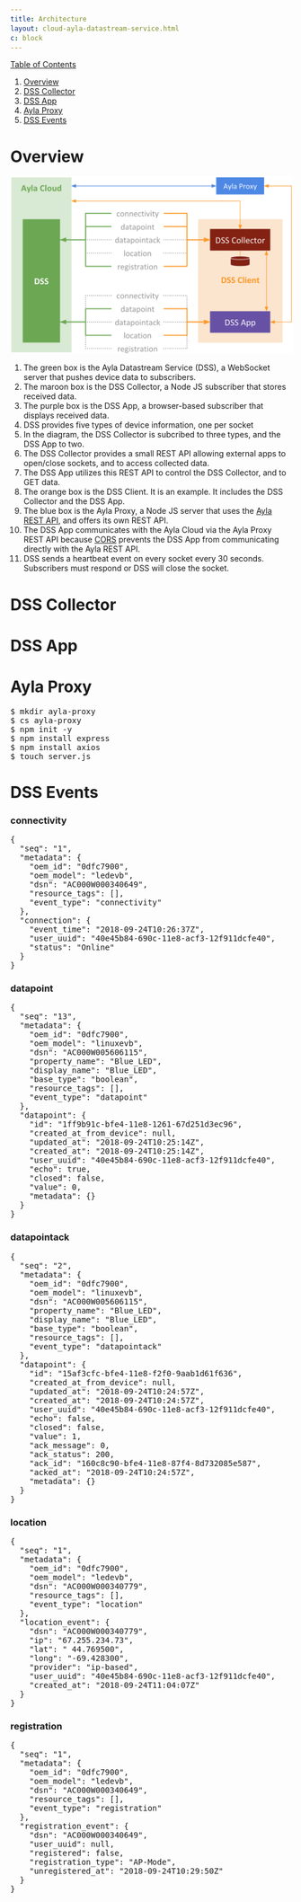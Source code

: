 ```yaml
---
title: Architecture
layout: cloud-ayla-datastream-service.html
c: block
---
```


<div class="toc"><a data-toggle="collapse" href="#toc-list">Table of Contents</a></div>
<div class="collapse" id="toc-list">
<ol>
<li><a href="#a-overview">Overview</a></li>
<li><a href="#a-dss-collector">DSS Collector</a></li>
<li><a href="#a-dss-app">DSS App</a></li>
<li><a href="#a-ayla-proxy">Ayla Proxy</a></li>
<li><a href="#a-dss-events">DSS Events</a></li>
</ol>
</div>

<h1 class="target"><a id="a-overview"></a>Overview</h1>

<div class="row hspace">
<div class="col-lg-7 col-md-10 col-sm-12">
<img class="img-fluid" src="ayla-dss-client.png">
</div>
</div>

1. The green box is the Ayla Datastream Service (DSS), a WebSocket server that pushes device data to subscribers.
1. The maroon box is the DSS Collector, a Node JS subscriber that stores received data.
1. The purple box is the DSS App, a browser-based subscriber that displays received data.
1. DSS provides five types of device information, one per socket
1. In the diagram, the DSS Collector is subcribed to three types, and the DSS App to two.
1. The DSS Collector provides a small REST API allowing external apps to open/close sockets, and to access collected data.
1. The DSS App utilizes this REST API to control the DSS Collector, and to GET data.
1. The orange box is the DSS Client. It is an example. It includes the DSS Collector and the DSS App.
1. The blue box is the Ayla Proxy, a Node JS server that uses the [Ayla REST API](https://developer.aylanetworks.com/apibrowser), and offers its own REST API.
1. The DSS App communicates with the Ayla Cloud via the Ayla Proxy REST API because [CORS](https://en.wikipedia.org/wiki/Cross-origin_resource_sharing) prevents the DSS App from communicating directly with the Ayla REST API.
1. DSS sends a heartbeat event on every socket every 30 seconds. Subscribers must respond or DSS will close the socket.

<h1 class="target"><a id="a-dss-collector"></a>DSS Collector</h1>

<h1 class="target"><a id="a-dss-app"></a>DSS App</h1>

<h1 class="target"><a id="a-ayla-proxy"></a>Ayla Proxy</h1>

<pre>
$ mkdir ayla-proxy
$ cs ayla-proxy
$ npm init -y
$ npm install express
$ npm install axios
$ touch server.js
</pre>

<h1 class="target"><a id="a-dss-events"></a>DSS Events</h1>

### connectivity

<pre>
{
  "seq": "1",
  "metadata": {
    "oem_id": "0dfc7900",
    "oem_model": "ledevb",
    "dsn": "AC000W000340649",
    "resource_tags": [],
    "event_type": "connectivity"
  },
  "connection": {
    "event_time": "2018-09-24T10:26:37Z",
    "user_uuid": "40e45b84-690c-11e8-acf3-12f911dcfe40",
    "status": "Online"
  }
} 
</pre>

### datapoint

<pre>
{
  "seq": "13",
  "metadata": {
    "oem_id": "0dfc7900",
    "oem_model": "linuxevb",
    "dsn": "AC000W005606115",
    "property_name": "Blue_LED",
    "display_name": "Blue_LED",
    "base_type": "boolean",
    "resource_tags": [],
    "event_type": "datapoint"
  },
  "datapoint": {
    "id": "1ff9b91c-bfe4-11e8-1261-67d251d3ec96",
    "created_at_from_device": null,
    "updated_at": "2018-09-24T10:25:14Z",
    "created_at": "2018-09-24T10:25:14Z",
    "user_uuid": "40e45b84-690c-11e8-acf3-12f911dcfe40",
    "echo": true,
    "closed": false,
    "value": 0,
    "metadata": {}
  }
}
</pre>

### datapointack

<pre>
{
  "seq": "2",
  "metadata": {
    "oem_id": "0dfc7900",
    "oem_model": "linuxevb",
    "dsn": "AC000W005606115",
    "property_name": "Blue_LED",
    "display_name": "Blue_LED",
    "base_type": "boolean",
    "resource_tags": [],
    "event_type": "datapointack"
  },
  "datapoint": {
    "id": "15af3cfc-bfe4-11e8-f2f0-9aab1d61f636",
    "created_at_from_device": null,
    "updated_at": "2018-09-24T10:24:57Z",
    "created_at": "2018-09-24T10:24:57Z",
    "user_uuid": "40e45b84-690c-11e8-acf3-12f911dcfe40",
    "echo": false,
    "closed": false,
    "value": 1,
    "ack_message": 0,
    "ack_status": 200,
    "ack_id": "160c8c90-bfe4-11e8-87f4-8d732085e587",
    "acked_at": "2018-09-24T10:24:57Z",
    "metadata": {}
  }
}
</pre>

### location

<pre>
{
  "seq": "1",
  "metadata": {
    "oem_id": "0dfc7900",
    "oem_model": "ledevb",
    "dsn": "AC000W000340779",
    "resource_tags": [],
    "event_type": "location"
  },
  "location_event": {
    "dsn": "AC000W000340779",
    "ip": "67.255.234.73",
    "lat": " 44.769500",
    "long": "-69.428300",
    "provider": "ip-based",
    "user_uuid": "40e45b84-690c-11e8-acf3-12f911dcfe40",
    "created_at": "2018-09-24T11:04:07Z"
  }
}
</pre>

### registration

<pre>
{
  "seq": "1",
  "metadata": {
    "oem_id": "0dfc7900",
    "oem_model": "ledevb",
    "dsn": "AC000W000340649",
    "resource_tags": [],
    "event_type": "registration"
  },
  "registration_event": {
    "dsn": "AC000W000340649",
    "user_uuid": null,
    "registered": false,
    "registration_type": "AP-Mode",
    "unregistered_at": "2018-09-24T10:29:50Z"
  }
}
</pre>
